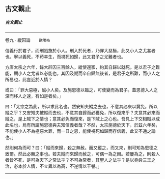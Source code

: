 

## 古文觀止

##### 古文觀止

* * *

卷九 ‧ 縱囚論　　`歐陽脩`

信義行於君子，而刑戮施於小人。刑入於死者，乃罪大惡極，此又小人之尤甚者也。寧以義死，不苟幸生，而視死如歸，此又君子之尤難者也。

方唐太宗之六年，錄大辟囚三百餘人，縱使還家，約其自歸以就死。是以君子之難能，期小人之尤者以必能也。其囚及期而卒自歸無後者，是君子之所難，而小人之所易也，此豈近於人情？

或曰：「罪大惡極，誠小人矣。及施恩德以臨之，可使變而為君子。蓋恩德入人之深而移人之速，有如是者矣。」

曰：「太宗之為此，所以求此名也。然安知夫縱之去也，不意其必來以冀免，所以縱之乎？又安知夫被縱而去也，不意其自歸而必獲免，所以復來乎？夫意其必來而縱之，是上賊下之情也；意其必免而復來，是下賊上之心也。吾見上下交相賊以成此名也，烏有所謂施恩德與夫知信義者哉？不然，太宗施德於天下，於茲六年矣，不能使小人不為極惡大罪，而一日之恩，能使視死如歸而存信義，此又不通之論也。」

然則何為而可？曰：「縱而來歸，殺之無赦。而又縱之，而又來，則可知為恩德之致爾。然此必無之事也。若夫縱而來歸而赦之，可偶一為之爾。若屢為之，則殺人者皆不死，是可為天下之常法乎？不可為常者，其聖人之法乎？是以堯舜三王之治，必本於人情，不立異以為高，不逆情以干譽。」

* * *

